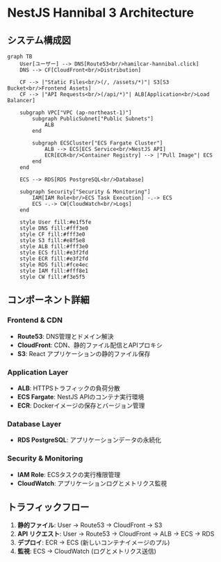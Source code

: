 # NestJS Hannibal 3 Architecture

## システム構成図

```mermaid
graph TB
    User[ユーザー] --> DNS[Route53<br/>hamilcar-hannibal.click]
    DNS --> CF[CloudFront<br/>Distribution]
    
    CF --> |"Static Files<br/>(/, /assets/*)"| S3[S3 Bucket<br/>Frontend Assets]
    CF --> |"API Requests<br/>(/api/*)"| ALB[Application<br/>Load Balancer]
    
    subgraph VPC["VPC (ap-northeast-1)"]
        subgraph PublicSubnet["Public Subnets"]
            ALB
        end
        
        subgraph ECSCluster["ECS Fargate Cluster"]
            ALB --> ECS[ECS Service<br/>NestJS API]
            ECR[ECR<br/>Container Registry] --> |"Pull Image"| ECS
        end
    end
    
    ECS --> RDS[RDS PostgreSQL<br/>Database]
    
    subgraph Security["Security & Monitoring"]
        IAM[IAM Role<br/>ECS Task Execution] -.-> ECS
        ECS -.-> CW[CloudWatch<br/>Logs]
    end
    
    style User fill:#e1f5fe
    style DNS fill:#fff3e0
    style CF fill:#fff3e0
    style S3 fill:#e8f5e8
    style ALB fill:#fff3e0
    style ECS fill:#e3f2fd
    style ECR fill:#e3f2fd
    style RDS fill:#fce4ec
    style IAM fill:#fff8e1
    style CW fill:#f3e5f5
```

## コンポーネント詳細

### Frontend & CDN
- **Route53**: DNS管理とドメイン解決
- **CloudFront**: CDN、静的ファイル配信とAPIプロキシ
- **S3**: React アプリケーションの静的ファイル保存

### Application Layer
- **ALB**: HTTPSトラフィックの負荷分散
- **ECS Fargate**: NestJS APIのコンテナ実行環境
- **ECR**: Dockerイメージの保存とバージョン管理

### Database Layer
- **RDS PostgreSQL**: アプリケーションデータの永続化

### Security & Monitoring
- **IAM Role**: ECSタスクの実行権限管理
- **CloudWatch**: アプリケーションログとメトリクス監視

## トラフィックフロー

1. **静的ファイル**: User → Route53 → CloudFront → S3
2. **API リクエスト**: User → Route53 → CloudFront → ALB → ECS → RDS
3. **デプロイ**: ECR → ECS (新しいコンテナイメージのプル)
4. **監視**: ECS → CloudWatch (ログとメトリクス送信)